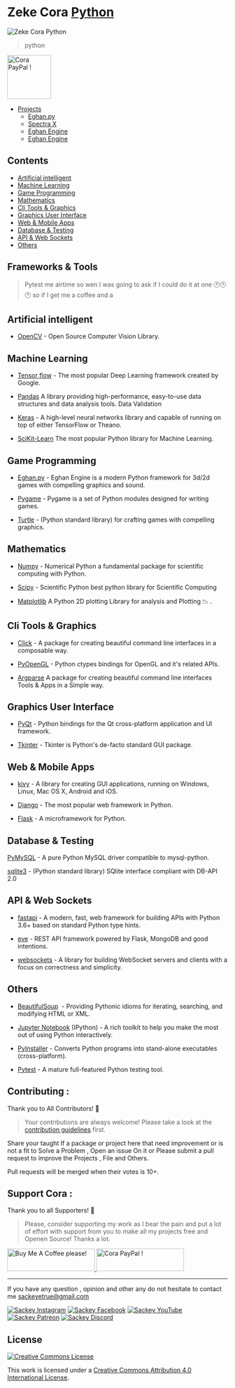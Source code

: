  # Zeke Cora [Python](https://python.org)
![Zeke Cora Python](./png/corapy.png)

<!-- ![Zeke Cora Python](./png/py.png) -->

>  python 
 <img src="pyi.png" alt="Cora PayPal !" style="height: 100px !important; width: 100px !important;" >
</a>

 - [Projects]() 
   - [Eghan.py]()
   - [Spectra X ]()
   - [Eghan Engine]()
   - [Eghan Engine]()


## Contents

- [Artificial intelligent](#artificial-intelligent)
- [Machine Learning]()
- [Game Programming]()
- [Mathematics]()
- [Cli Tools & Graphics]()
- [Graphics User Interface]()
- [Web & Mobile Apps]()
- [Database & Testing]()
- [API & Web Sockets]()
- [Others](#others)

## Frameworks & Tools
> Pytest me airtime so wen I was going to ask if I could do it at one 🕐🕐🕐 so if I get me a coffee and a

## Artificial intelligent
- [OpenCV]() - Open Source Computer Vision Library.

## Machine Learning
- [Tensor flow]() - The most popular Deep Learning framework created by Google.

- [Pandas]() A library providing high-performance, easy-to-use data structures and data analysis tools.
Data Validation

- [Keras]() - A high-level neural networks library and capable of running on top of either TensorFlow or Theano.

- [SciKit-Learn]() The most popular Python library for Machine Learning.

## Game Programming
- [Eghan.py]() - Eghan Engine  is a modern Python framework for 3d/2d games with compelling graphics and sound.

- [Pygame]() - Pygame is a set of Python modules designed for writing games.

- [Turtle]() - (Python standard library) for crafting games with compelling graphics.

## Mathematics

- [Numpy]() - Numerical Python a fundamental package for scientific computing with Python.

- [Scipy]() - Scientific Python best python library for Scientific Computing

- [Matplotlib]() A Python 2D plotting  Library for  analysis and Plotting 📉 .

## Cli Tools & Graphics

- [Click]() - A package for creating beautiful command line interfaces in a composable way.

- [PyOpenGL]() - Python ctypes bindings for OpenGL and it's related APIs.

- [Argparse]() A package for creating beautiful command line interfaces Tools & Apps in a Simple way.

## Graphics User Interface

- [PyQt]() - Python bindings for the Qt cross-platform application and UI framework.

- [Tkinter]() - Tkinter is Python's de-facto standard GUI package.

## Web & Mobile Apps

- [kivy]() - A library for creating GUI applications, running on Windows, Linux, Mac OS X, Android and iOS.

- [Django]() - The most popular web framework in Python.

- [Flask]() - A microframework for Python.

## Database & Testing

 [PyMySQL]() - A pure Python MySQL driver compatible to mysql-python.

 [sqlite3]() - (Python standard library) SQlite interface compliant with DB-API 2.0

## API & Web Sockets

- [fastapi]() - A modern, fast, web framework for building APIs with Python 3.6+ based on standard Python type hints.

- [eve]() - REST API framework powered by Flask, MongoDB and good intentions.

- [websockets]() - A library for building WebSocket servers and clients with a focus on correctness and simplicity.

## Others
- [BeautifulSoup]()  - Providing Pythonic idioms for iterating, searching, and modifying HTML or XML.

- [Jupyter Notebook]() (IPython) - A rich toolkit to help you make the most out of using Python interactively.

- [PyInstaller]() - Converts Python programs into stand-alone executables (cross-platform).

- [Pytest]() - A mature full-featured Python testing tool.

## Contributing  :

Thank you to All Contributors! 🙏

> Your contributions are always welcome! Please take a look at the [contribution guidelines]() first.

Share your taught If a package or project here that need improvement or is not a  fit to Solve a Problem , Open an issue On it or Please submit a pull request to improve the Projects , File and Others. 

Pull requests will be merged when their votes is 10+.

## Support Cora :

Thank you to all Supporters! 🙏

> Please, consider supporting my work as I bear the pain and put a  lot of effort with support from you to make all my projects free and Openen Source! Thanks a lot.

<a href="https://www.buymeacoffee.com/sackeyetrue" target="_blank"><img src="https://cdn.buymeacoffee.com/buttons/default-orange.png" alt="Buy Me A Coffee please!" style="height: 51px !important;width: 200px !important;" >
</a>
<a href="https://www.paypal.me/sackeyetrue" target="_blank"><img src="https://cdn.buymeacoffee.com/buttons/default-orange.png" alt="Cora PayPal !" style="height: 51px !important;width: 200px !important;" >
</a>

-------
If you have any question ,  opinion and other   any do not hesitate to contact me 
<sackeyetrue@gmail.com>

[![Sackey Instagram](ig.png)](https://instagram.com/sackeyetrue)
[![Sackey Facebook](ig.png)](https://facebook.com/sackeyetrue)
[![Sackey YouTube](ig.png)](https://youtube.com/sackeyetrue)
[![Sackey Patreon](ig.png)](https://patreon.com/sackeyetrue)
[![Sackey Discord](ig.png)](https://discord.com/sackeyetrue)


## License

[![Creative Commons License](http://i.creativecommons.org/l/by/4.0/88x31.png)](http://creativecommons.org/licenses/by/4.0/)

This work is licensed under a [Creative Commons Attribution 4.0 International License](http://creativecommons.org/licenses/by/4.0/).




